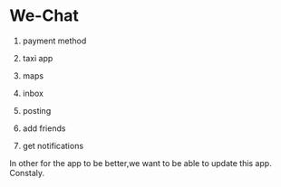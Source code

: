 # We-Chat

1. payment method
2. taxi app 
3. maps 

1. inbox 
2. posting 
3. add friends
4. get notifications 

In other for the app to be better,we want to be able to update this app.
Constaly.
